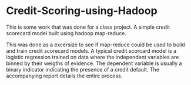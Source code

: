 # Credit-Scoring-using-Hadoop
This is some work that was done for a class project. A simple credit scorecard model built using hadoop map-reduce.

This was done as a excersize to see if map-reduce could be used to build and train credit scorecard models. 
A typical credit scorcard model is a logistic regression trained on data where the independent variables are binned by their weigths of evidence.
The dependent variable is usually a binary indicator indicating the presence of a credit default.
The accompanying report details the entire process.
